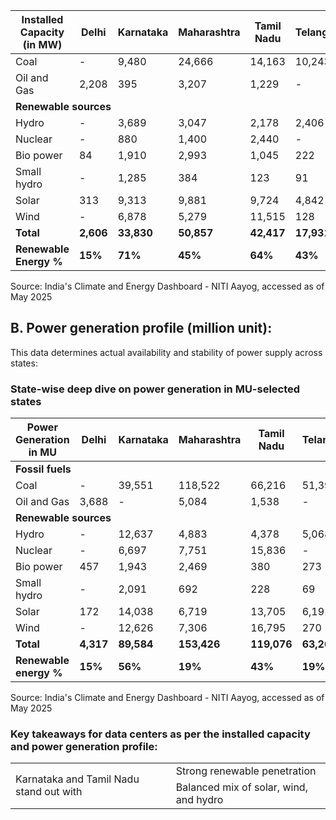 <table><thead><tr><th>Installed Capacity (in MW)</th><th>Delhi</th><th>Karnataka</th><th>Maharashtra</th><th>Tamil Nadu</th><th>Telangana</th><th>West Bengal</th></tr></thead><tbody><tr><td>Coal</td><td>-</td><td>9,480</td><td>24,666</td><td>14,163</td><td>10,243</td><td>13,487</td></tr><tr><td>Oil and Gas</td><td>2,208</td><td>395</td><td>3,207</td><td>1,229</td><td>-</td><td>80</td></tr><tr><td colspan="7"><strong>Renewable sources</strong></td></tr><tr><td>Hydro</td><td>-</td><td>3,689</td><td>3,047</td><td>2,178</td><td>2,406</td><td>1,341</td></tr><tr><td>Nuclear</td><td>-</td><td>880</td><td>1,400</td><td>2,440</td><td>-</td><td>-</td></tr><tr><td>Bio power</td><td>84</td><td>1,910</td><td>2,993</td><td>1,045</td><td>222</td><td>348</td></tr><tr><td>Small hydro</td><td>-</td><td>1,285</td><td>384</td><td>123</td><td>91</td><td>99</td></tr><tr><td>Solar</td><td>313</td><td>9,313</td><td>9,881</td><td>9,724</td><td>4,842</td><td>321</td></tr><tr><td>Wind</td><td>-</td><td>6,878</td><td>5,279</td><td>11,515</td><td>128</td><td>-</td></tr><tr><td><strong>Total</strong></td><td><strong>2,606</strong></td><td><strong>33,830</strong></td><td><strong>50,857</strong></td><td><strong>42,417</strong></td><td><strong>17,931</strong></td><td><strong>15,676</strong></td></tr><tr><td><strong>Renewable Energy %</strong></td><td><strong>15%</strong></td><td><strong>71%</strong></td><td><strong>45%</strong></td><td><strong>64%</strong></td><td><strong>43%</strong></td><td><strong>13%</strong></td></tr></tbody></table>

Source: India's Climate and Energy Dashboard - NITI Aayog, accessed as of May 2025

## B. Power generation profile (million unit):

This data determines actual availability and stability of power supply across states:

### State-wise deep dive on power generation in MU-selected states

<table><thead><tr><th>Power Generation in MU</th><th>Delhi</th><th>Karnataka</th><th>Maharashtra</th><th>Tamil Nadu</th><th>Telangana</th><th>West Bengal</th></tr></thead><tbody><tr><td colspan="7"><strong>Fossil fuels</strong></td></tr><tr><td>Coal</td><td>-</td><td>39,551</td><td>118,522</td><td>66,216</td><td>51,394</td><td>84,817</td></tr><tr><td>Oil and Gas</td><td>3,688</td><td>-</td><td>5,084</td><td>1,538</td><td>-</td><td>-</td></tr><tr><td colspan="7"><strong>Renewable sources</strong></td></tr><tr><td>Hydro</td><td>-</td><td>12,637</td><td>4,883</td><td>4,378</td><td>5,068</td><td>2,498</td></tr><tr><td>Nuclear</td><td>-</td><td>6,697</td><td>7,751</td><td>15,836</td><td>-</td><td>-</td></tr><tr><td>Bio power</td><td>457</td><td>1,943</td><td>2,469</td><td>380</td><td>273</td><td>1,212</td></tr><tr><td>Small hydro</td><td>-</td><td>2,091</td><td>692</td><td>228</td><td>69</td><td>159</td></tr><tr><td>Solar</td><td>172</td><td>14,038</td><td>6,719</td><td>13,705</td><td>6,191</td><td>245</td></tr><tr><td>Wind</td><td>-</td><td>12,626</td><td>7,306</td><td>16,795</td><td>270</td><td>-</td></tr><tr><td><strong>Total</strong></td><td><strong>4,317</strong></td><td><strong>89,584</strong></td><td><strong>153,426</strong></td><td><strong>119,076</strong></td><td><strong>63,264</strong></td><td><strong>88,931</strong></td></tr><tr><td><strong>Renewable energy %</strong></td><td><strong>15%</strong></td><td><strong>56%</strong></td><td><strong>19%</strong></td><td><strong>43%</strong></td><td><strong>19%</strong></td><td><strong>5%</strong></td></tr></tbody></table>

Source: India's Climate and Energy Dashboard - NITI Aayog, accessed as of May 2025

### Key takeaways for data centers as per the installed capacity and power generation profile:

<table><tr><td rowspan="2">Karnataka and Tamil Nadu stand out with</td><td>Strong renewable penetration</td></tr><tr><td>Balanced mix of solar, wind, and hydro</td></tr></table>
